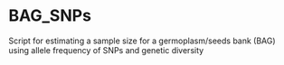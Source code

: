 # BAG_SNPs
Script for estimating a sample size for a germoplasm/seeds bank (BAG) using allele frequency of SNPs and genetic diversity
